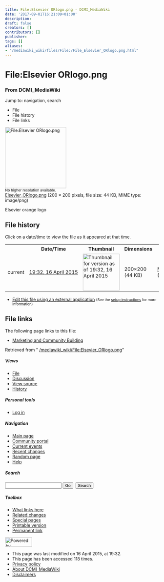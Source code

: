 ```yaml
---
title: File:Elsevier ORlogo.png - DCMI_MediaWiki
date: '2017-09-01T16:21:09+01:00'
description: 
draft: false
creators: []
contributors: []
publisher: 
tags: []
aliases:
- "/mediawiki_wiki/files/File:/File_Elsevier_ORlogo.png.html"
---
```


<a id="top"></a>
# File:Elsevier ORlogo.png

### From DCMI\_MediaWiki

Jump to: navigation, search
<!-- start content -->
- File
- File history
- File links

 [<img alt="File:Elsevier ORlogo.png" src="/images/a/ab/Elsevier_ORlogo.png" width="200" height="200">](/mediawiki_wiki/files/Elsevier_ORlogo.png)  
<small>No higher resolution available.</small>  
 [Elsevier\_ORlogo.png](/images/a/ab/Elsevier_ORlogo.png)‎ (200 × 200 pixels, file size: 44 KB, MIME type: image/png)

Elsevier orange logo

<!-- 
NewPP limit report
Preprocessor node count: 1/1000000
Post-expand include size: 0/2097152 bytes
Template argument size: 0/2097152 bytes
Expensive parser function count: 0/100
-->
## File history

Click on a date/time to view the file as it appeared at that time.

<table class="wikitable filehistory">
  <tr>
    <td></td>
    <th>Date/Time</th>
    <th>Thumbnail</th>
    <th>Dimensions</th>
    <th>User</th>
    <th>Comment</th>
  </tr>
  <tr>
    <td>current</td>
    <td class="filehistory-selected" style="white-space: nowrap;"><a href="/mediawiki_wiki/files/Elsevier_ORlogo.png">19:32, 16 April 2015</a></td>
    <td><a href="/images/a/ab/Elsevier_ORlogo.png"><img alt="Thumbnail for version as of 19:32, 16 April 2015" src="/images/a/ab/Elsevier_ORlogo.png" width="120" height="120"></a></td>
    <td>200×200 <span style="white-space: nowrap;">(44 KB)</span>
    </td>
    <td>
      <a href="/index.php?title=User:MikeCrandall&amp;action=edit&amp;redlink=1" class="new mw-userlink" title="User:MikeCrandall (page does not exist)">MikeCrandall</a> <span style="white-space: nowrap;"> <span class="mw-usertoollinks">(<a href="/index.php?title=User_talk:MikeCrandall&amp;action=edit&amp;redlink=1" class="new" title="User talk:MikeCrandall (page does not exist)">Talk</a> | <a href="/index.php/Special:Contributions/MikeCrandall" title="Special:Contributions/MikeCrandall">contribs</a>)</span></span>
    </td>
    <td> <span class="comment">(Elsevier orange logo)</span>
    </td>
  </tr>
</table>

  

- [Edit this file using an external application](/index.php?title=File:Elsevier_ORlogo.png&action=edit&externaledit=true&mode=file "File:Elsevier ORlogo.png") <small>(See the <a href="http://www.mediawiki.org/wiki/Manual:External_editors" class="external text" rel="nofollow">setup instructions</a> for more information)</small>

## File links

The following page links to this file:

- [Marketing and Community Building](/index.php/Marketing_and_Community_Building "Marketing and Community Building")

Retrieved from " [/mediawiki_wiki/File:Elsevier\_ORlogo.png](/mediawiki_wiki/files/File:/File:Elsevier_ORlogo.png.html)"

<!-- end content -->

##### Views

- [File](/mediawiki_wiki/files/File:/File:Elsevier_ORlogo.png.html)
- [Discussion](/index.php?title=File_talk:Elsevier_ORlogo.png&action=edit&redlink=1 "Discussion about the content page [t]")
- [View source](/index.php?title=File:Elsevier_ORlogo.png&action=edit "This page is protected.
You can view its source [e]")
- [History](/index.php?title=File:Elsevier_ORlogo.png&action=history "Past revisions of this page [h]")

##### Personal tools

- [Log in](/index.php?title=Special:UserLogin&returnto=File:Elsevier_ORlogo.png "You are encouraged to log in; however, it is not mandatory [o]")

<script type="text/javascript"> if (window.isMSIE55) fixalpha(); </script>

##### Navigation

- [Main page](/index.php/Main_Page "Visit the main page [z]")
- [Community portal](/index.php/DCMI_MediaWiki:Community_portal "About the project, what you can do, where to find things")
- [Current events](/index.php/DCMI_MediaWiki:Current_events "Find background information on current events")
- [Recent changes](/index.php/Special:RecentChanges "The list of recent changes in the wiki [r]")
- [Random page](/index.php/Special:Random "Load a random page [x]")
- [Help](/index.php/Help:Contents "The place to find out")

##### <label for="searchInput">Search</label>

<form action="/index.php" id="searchform">
				<input type="hidden" name="title" value="Special:Search">
				<input id="searchInput" title="Search DCMI_MediaWiki" accesskey="f" type="search" name="search">
				<input type="submit" name="go" class="searchButton" id="searchGoButton" value="Go" title="Go to a page with this exact name if exists"> 
				<input type="submit" name="fulltext" class="searchButton" id="mw-searchButton" value="Search" title="Search the pages for this text">
			</form>

##### Toolbox

- [What links here](/index.php/Special:WhatLinksHere/File:Elsevier_ORlogo.png "List of all wiki pages that link here [j]")
- [Related changes](/index.php/Special:RecentChangesLinked/File:Elsevier_ORlogo.png "Recent changes in pages linked from this page [k]")
- [Special pages](/index.php/Special:SpecialPages "List of all special pages [q]")
- [Printable version](/index.php?title=File:Elsevier_ORlogo.png&printable=yes "Printable version of this page [p]")
- [Permanent link](/index.php?title=File:Elsevier_ORlogo.png&oldid=9487 "Permanent link to this revision of the page")

<!-- end of the left (by default at least) column -->

 [<img src="/skins/common/images/poweredby_mediawiki_88x31.png" height="31" width="88" alt="Powered by MediaWiki">](http://www.mediawiki.org/)

- This page was last modified on 16 April 2015, at 19:32.
- This page has been accessed 118 times.
- [Privacy policy](/index.php/DCMI_MediaWiki:Privacy_policy "DCMI MediaWiki:Privacy policy")
- [About DCMI\_MediaWiki](/index.php/DCMI_MediaWiki:About "DCMI MediaWiki:About")
- [Disclaimers](/index.php/DCMI_MediaWiki:General_disclaimer "DCMI MediaWiki:General disclaimer")

<script>if (window.runOnloadHook) runOnloadHook();</script><!-- Served in 0.450 secs. -->
